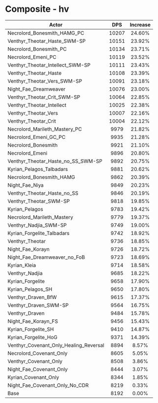 # Composite - hv
| Actor | DPS | Increase |
|---|:---:|:---:|
|Necrolord_Bonesmith_HAMG_PC|10207|24.60%|
|Venthyr_Theotar_Haste_SWM-SP|10151|23.92%|
|Necrolord_Bonesmith_PC|10134|23.71%|
|Necrolord_Emeni_PC|10119|23.52%|
|Venthyr_Theotar_Intellect_SWM-SP|10111|23.43%|
|Venthyr_Theotar_Haste|10108|23.39%|
|Venthyr_Theotar_Vers_SWM-SP|10091|23.18%|
|Night_Fae_Dreamweaver|10076|23.00%|
|Venthyr_Theotar_Crit_SWM-SP|10064|22.85%|
|Venthyr_Theotar_Intellect|10025|22.38%|
|Venthyr_Theotar_Vers|10007|22.16%|
|Venthyr_Theotar_Crit|10004|22.12%|
|Necrolord_Marileth_Mastery_PC|9979|21.82%|
|Necrolord_Emeni_GC_PC|9935|21.28%|
|Necrolord_Bonesmith|9921|21.10%|
|Necrolord_Emeni|9896|20.80%|
|Venthyr_Theotar_Haste_no_SS_SWM-SP|9892|20.75%|
|Kyrian_Pelagos_Talbadars|9881|20.62%|
|Necrolord_Bonesmith_HAMG|9862|20.39%|
|Night_Fae_Niya|9849|20.23%|
|Venthyr_Theotar_Haste_no_SS|9846|20.19%|
|Venthyr_Theotar_SWM-SP|9818|19.85%|
|Kyrian_Pelagos|9783|19.42%|
|Necrolord_Marileth_Mastery|9779|19.37%|
|Venthyr_Nadjia_SWM-SP|9749|19.00%|
|Kyrian_Forgelite_Talbadars|9742|18.92%|
|Venthyr_Theotar|9736|18.85%|
|Night_Fae_Korayn|9726|18.72%|
|Night_Fae_Dreamweaver_no_FoB|9723|18.69%|
|Kyrian_Kleia|9714|18.58%|
|Venthyr_Nadjia|9685|18.22%|
|Kyrian_Forgelite|9658|17.90%|
|Kyrian_Pelagos_SH|9650|17.80%|
|Venthyr_Draven_BfW|9615|17.37%|
|Venthyr_Draven_SWM-SP|9564|16.75%|
|Venthyr_Draven|9484|15.78%|
|Night_Fae_Korayn_FS|9456|15.43%|
|Kyrian_Forgelite_SH|9410|14.87%|
|Kyrian_Forgelite_HoG|9371|14.39%|
|Venthyr_Covenant_Only_Healing_Reversal|8894|8.57%|
|Necrolord_Covenant_Only|8605|5.05%|
|Venthyr_Covenant_Only|8508|3.86%|
|Night_Fae_Covenant_Only|8444|3.07%|
|Kyrian_Covenant_Only|8344|1.85%|
|Night_Fae_Covenant_Only_No_CDR|8219|0.33%|
|Base|8192|0.00%|

